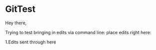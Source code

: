 # GitTest

Hey there, 

Trying to test bringing in edits via command line:
place edits right here:

1.Edits sent through here

